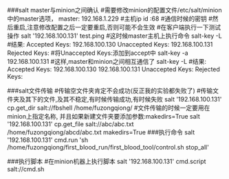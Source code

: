 
###salt master与minion之间确认
	#需要修改minion的配置文件/etc/salt/minion中的master选项，
	master: 192.168.1.229 #主机ip
	id :68 #通信时候的密钥
	#然后重启,注意修改配置之后一定要重启,否则可能不会生效
	#在客户端执行一下测试操作
	salt '192.168.100.131' test.ping
	#这时候master主机上执行命令
	salt-key  -L
	#结果:
	Accepted Keys:
	192.168.100.130
	Unaccepted Keys:
	192.168.100.131 
	Rejected Keys:
	#将Unaccepted Keys:添加到accept中
	salt-key -a 192.168.100.131
	#这样,master和minion之间相互通信了
	salt-key  -L
	#结果:
	Accepted Keys:
	192.168.100.130
	192.168.100.131
	Unaccepted Keys:
	Rejected Keys:

###salt文件传输
	#传输空文件夹肯定不会成功(反正我的实验都失败了)
	#传输文件夹及其下的文件,及其不稳定,有时候传输成功,有时候失败
	salt '192.168.100.131' cp.get_dir salt://fbshell /home/fuzongqiong/
	#文件传输的时候一定要用在minion上指定名称, 并且如果新建文件夹要添加参数:makedirs=True
	salt '192.168.100.131' cp.get_file salt://abc/abc.txt /home/fuzongqiong/abcd/abc.txt   makedirs=True
###执行命令
	salt '192.168.100.131' cmd.run 'sh /home/fuzongqiong/first_blood_run/first_blood_tool/control.sh stop_all'

###执行脚本
	#在minion机器上执行脚本
	salt '192.168.100.131' cmd.script salt://cmd.sh 






